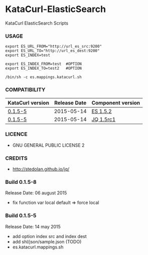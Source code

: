 # KataCurl-ElasticSearch
KataCurl ElasticSearch Scripts

### USAGE

    export ES_URL_FROM="http://url_es_src:9200"
    export ES_URL_TO="http://url_es_dest:9200"
    export ES_INDEX=test
    
    export ES_INDEX_FROM=test  #OPTION
    export ES_INDEX_TO=test2   #OPTION
    
    /bin/sh -c es.mappings.katacurl.sh

### COMPATIBILITY

KataCurl version | Release Date | Component version
------------------ | ------------ | ------------------- 
[0.1.5-5](https://github.com/Ardoise/KataCurl-ElasticSearch/releases/tag/0.1.5-5)          | 2015-05-14   | [ES 1.5.2](https://www.elastic.co/downloads/elasticsearch)
[0.1.5-5](https://github.com/Ardoise/KataCurl-ElasticSearch/releases/tag/0.1.5-5)          | 2015-05-14   | [JQ 1.5rc1](http://stedolan.github.io/jq)

### LICENCE
* GNU GENERAL PUBLIC LICENSE 2

### CREDITS
* http://stedolan.github.io/jq/

### Build 0.1.5-8
Release Date: 06 august 2015

* fix function var local default  => force local

### Build 0.1.5-5
Release Date: 14 may 2015

* add option index src and index dest
* add shl/json/sample.json (TODO)
* es.katacurl.mappings.sh

